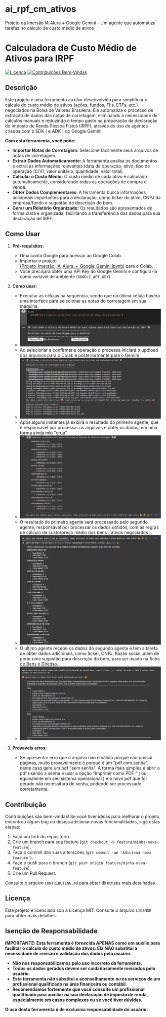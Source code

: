 # ai_rpf_cm_ativos
Projeto da Imersão IA Alura + Google Gemini - Um agente que automatiza tarefas no cálculo de custo médio de ativos

# Calculadora de Custo Médio de Ativos para IRPF

[![Licença](https://img.shields.io/badge/License-MIT-green.svg)](https://opensource.org/licenses/MIT)
[![Contribuições Bem-Vindas](https://img.shields.io/badge/Contributions-Welcome-brightgreen.svg)](CONTRIBUTING.md)

## Descrição

Este projeto é uma ferramenta auxiliar desenvolvida para simplificar o cálculo do custo médio de ativos (ações, fundos, FIIs, ETFs, etc.) negociados na Bolsa de Valores Brasileira.  Ele automatiza o processo de extração de dados das notas de corretagem, eliminando a necessidade de cálculos manuais e reduzindo o tempo gasto na preparação da declaração do Imposto de Renda Pessoa Física (IRPF), através do uso de agentes criados com o SDK ( e ADK ) do Google Gemini.

**Com esta ferramenta, você pode:**

* **Importar Notas de Corretagem:** Selecione facilmente seus arquivos de notas de corretagem.
* **Extrair Dados Automaticamente:** A ferramenta analisa os documentos e extrai as informações relevantes (data da operação, ativo, tipo de operação (C/V), valor unitário, quantidade, valor total).
* **Calcular o Custo Médio:** O custo médio de cada ativo é calculado automaticamente, considerando todas as operações de compra e venda.
* **Obter Dados Complementares:** A ferramenta busca informações adicionais importantes para a declaração, como ticker do ativo, CNPJ da empresa/fundo e sugestão de descrição do bem.
* **Gerar um Relatório Organizado:** Os resultados são apresentados de forma clara e organizada, facilitando a transferência dos dados para sua declaração de IRPF.

## Como Usar

1.  **Pré-requisitos:**
    * Uma conta Google para acessar ao Google Colab.
    * Importar o projeto ([Projeto_Imersão_IA_Alura_+_Google_Gemini.ipynb](Projeto_Imersão_IA_Alura_+_Google_Gemini.ipynb)) para o Colab.
    * Você precisará obter uma API Key do Google Gemini e configurá-la como variável de ambiente (`GOOGLE_API_KEY`).
  
2.  **Como usar:**
    * Executar as células na sequência, sendo que na última célula haverá uma interface para selecionar as notas de corretagem em sua máquina.
    * ![Seleção de arquivos de notas de corretagem](images/update_files.png)
    * Ao selecionar e confirmar a operação o processa iniciará o updload dos arquivos para o Colab e posteriormente para o Gemini
    * ![Update dos arquivos](images/files_updated.png)
    * Após alguns instantes já exibirá o resultado do primeiro agente, que é responsável por processar os arquivos e obter os dados, em uma forma ainda mio "crua"
    * ![Resultado do primeiro agente](images/resultado_processamento_primeiro_agente.png)
    * O resultado do primeiro agente será processado pelo segundo agente, responsável por processar os dados obtidos, com as regras de cálculo de custo/preço médio dos bens ( ativos negociados ).
    * ![Resultado do segundo agente](images/resultado_processamento_segundo_agente.png)
    * O último agente recebe os dados do segundo agente e tem a tarefa de obter dados adicionais, como ticker, CNPJ, Razão social, além de gerar uma sugestão para descrição do bem, para ser usado na ficha de Bens e Diretiso.
    * ![Resultado do agente final](images/resultado_processamento_agente_final.png)

3.  **Provaveis erros:**
    * Se apresentar erro que o arquivo não é válido porque não possui páginas, muito provavelmente é porque é um "pdf com senha", neste caso gere um pdf "sem senha". A forma mais simples é abrir o pdf usando a senha e usar a opção "Imprimir como PDF " ( ou equivalente em seu sistema operacional ) e o novo pdf que foi gerado não necessitará de senha, podendo ser processado corretamente.

## Contribuição

Contribuições são bem-vindas! Se você tiver ideias para melhorar o projeto, encontrou algum bug ou deseja adicionar novas funcionalidades, siga estas etapas:

1.  Faça um fork do repositório.
2.  Crie um branch para sua feature (`git checkout -b feature/minha-nova-feature`).
3.  Faça o commit das suas alterações (`git commit -am 'Adiciona nova feature'`).
4.  Faça o push para o branch (`git push origin feature/minha-nova-feature`).
5.  Crie um Pull Request.

Consulte o arquivo `CONTRIBUTING.md` para obter diretrizes mais detalhadas.

## Licença

Este projeto é licenciado sob a Licença MIT. Consulte o arquivo `LICENSE` para obter mais detalhes.

## Isenção de Responsabilidade

**IMPORTANTE:  Esta ferramenta é fornecida APENAS como um auxílio para facilitar o cálculo do custo médio de ativos. Ela NÃO substitui a necessidade de revisão e validação dos dados pelo usuário.**

* **Não nos responsabilizamos pelo uso incorreto da ferramenta.**
* **Todos os dados gerados devem ser cuidadosamente revisados pelo usuário.**
* **Esta ferramenta não substitui o aconselhamento ou os serviços de um profissional qualificado na área financeira ou contábil.**
* **Recomendamos fortemente que você consulte um profissional qualificado para auxiliar na sua declaração de imposto de renda, especialmente em casos complexos ou se você tiver dúvidas.**

**O uso desta ferramenta é de exclusiva responsabilidade do usuário.**
